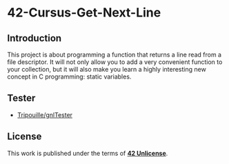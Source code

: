 # 42-Cursus-Get-Next-Line
## Introduction
This project is about programming a function that returns a line read from a file descriptor. It will not only allow you to add a very convenient function to your collection, but it will also make you learn a highly interesting new concept in C programming: static variables.

## Tester
* [Tripouille/gnlTester](https://github.com/Tripouille/gnlTester)

## License
This work is published under the terms of **[42 Unlicense](https://github.com/gcamerli/42unlicense)**.
